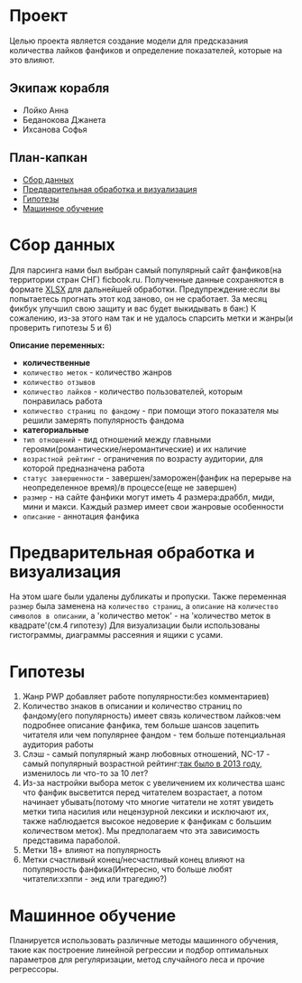 # Проект
Целью проекта является создание модели для предсказания количества лайков фанфиков и определение показателей, которые на это влияют. 
## Экипаж корабля
- Лойко Анна
- Беданокова Джанета
- Ихсанова Софья
## План-капкан
- [Сбор данных](#Сбор_данных)
- [Предварительная обработка и визуализация](#Предварительная_обработка_и_визуализация)
- [Гипотезы](#Гипотезы)
- [Машинное обучение](#Машинное_обучение)
# Сбор данных
Для парсинга нами был выбран самый популярный сайт фанфиков(на территории стран СНГ) ficbook.ru. 
Полученные данные сохраняются в формате [XLSX](main/ficbook.xlsx) для дальнейшей обработки.
Предупреждение:если вы попытаетесь прогнать этот код заново, он не сработает. За месяц фикбук улучшил свою защиту и вас будет выкидывать в бан:)
К сожалению, из-за этого нам так и не удалось спарсить метки и жанры(и проверить гипотезы 5 и 6)

**Описание переменных:**
- **количественные**
- `количество меток` - количество жанров
- `количество отзывов`
- `количество лайков` - количество пользователей, которым понравилась работа
- `количество страниц по фандому` - при помощи этого показателя мы решили замерять популярность фандома
- **категориальные**
- `тип отношений` - вид отношений между главными героями(романтические/неромантические) и их наличие
- `возрастной рейтинг` - ограничения по возрасту аудитории, для которой предназначена работа
- `статус завершенности` - завершен/заморожен(фанфик на перерыве на неопределенное время)/в процессе(еще не завершен)
- `размер` - на сайте фанфики могут иметь 4 размера:драббл, миди, мини и макси. Каждый размер имеет свои жанровые особенности
- `описание` - аннотация фанфика
# Предварительная обработка и визуализация
На этом шаге были удалены дубликаты и пропуски. Также переменная `размер` была заменена на `количество страниц`, а  `описание` на `количество символов в описании`, а 'количество меток' - на 'количество меток в квадрате'(см.4 гипотезу)
Для визуализации были использованы гистограммы, диаграммы рассеяния и ящики с усами.
# Гипотезы
1. Жанр PWP добавляет работе популярности:без комментариев)
2. Количество знаков в описании и количество страниц по фандому(его популярность) имеет связь количеством лайков:чем подробнее описание фанфика, тем больше шансов зацепить читателя или чем популярнее фандом - тем больше потенциальная аудитория работы
3. Слэш - самый популярный жанр любовных отношений, NC-17 - самый популярный возрастной рейтинг:[так было в 2013 году](https://ficbook.net/readfic/1172038), изменилось ли что-то за 10 лет?
4. Из-за настройки выбора меток с увеличением их количества шанс что фанфик высветится перед читателем возрастает, а потом начинает убывать(потому что многие читатели не хотят увидеть метки типа насилия или нецензурной лексики и исключают их, также наблюдается высокое недоверие к фанфикам с большим количеством меток). Мы предполагаем что эта зависимость представима параболой.
5. Метки 18+ влияют на популярность
6. Метки счастливый конец/несчастливый конец влияют на популярность фанфика(Интересно, что больше любят читатели:хэппи - энд или трагедию?)
# Машинное обучение
Планируется использовать различные методы машинного обучения, такие как построение линейной регрессии и подбор оптимальных параметров для регуляризации, метод случайного леса и прочие регрессоры.
